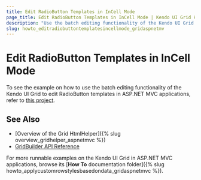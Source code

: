```yaml
---
title: Edit RadioButton Templates in InCell Mode
page_title: Edit RadioButton Templates in InCell Mode | Kendo UI Grid HtmlHelper
description: "Use the batch editing functionality of the Kendo UI Grid to edit RadioButton templates in ASP.NET MVC applications."
slug: howto_editradiobuttontemplatesincellmode_gridaspnetmv
---
```


# Edit RadioButton Templates in InCell Mode

To see the example on how to use the batch editing functionality of the Kendo UI Grid to edit RadioButton templates in ASP.NET MVC applications, refer to [this project](https://github.com/telerik/ui-for-aspnet-mvc-examples/tree/master/grid/grid-incell-editing-radio-button-template-column).

## See Also

* [Overview of the Grid HtmlHelper]({% slug overview_gridhelper_aspnetmvc %})
* [GridBuilder API Reference](/api/Kendo.Mvc.UI.Fluent/AutoCompleteBuilder)

For more runnable examples on the Kendo UI Grid in ASP.NET MVC applications, browse its [**How To** documentation folder]({% slug howto_applycustomrowstylesbasedondata_gridaspnetmvc %}).

